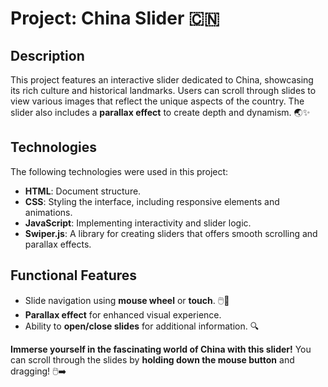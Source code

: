 # Project: China Slider 🇨🇳

## Description
This project features an interactive slider dedicated to China, showcasing its rich culture and historical landmarks. Users can scroll through slides to view various images that reflect the unique aspects of the country. The slider also includes a **parallax effect** to create depth and dynamism. 🌏✨

## Technologies
The following technologies were used in this project:
- **HTML**: Document structure.
- **CSS**: Styling the interface, including responsive elements and animations.
- **JavaScript**: Implementing interactivity and slider logic.
- **Swiper.js**: A library for creating sliders that offers smooth scrolling and parallax effects.

## Functional Features
- Slide navigation using **mouse wheel** or **touch**. 🖱️📱
- **Parallax effect** for enhanced visual experience.
- Ability to **open/close slides** for additional information. 🔍

**Immerse yourself in the fascinating world of China with this slider!** You can scroll through the slides by **holding down the mouse button** and dragging! 🖱️➡️
